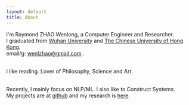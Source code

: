 ```yaml
---
layout: default
title: About
---
```

I'm Raymond ZHAO Wenlong, a Computer Engineer and Researcher.   
I graduated from [Wuhan University](https://en.whu.edu.cn/) and [The Chinese University of Hong Kong](http://www.cuhk.edu.hk/english/index.html).    
email/g: wenlzhao@gmail.com .  
<br>  


I like reading.  Lover of Philosophy, Science and Art.     
<br>  

Recently, I mainly focus on NLP/ML.  I also like to Construct Systems.  
My projects are at [github](https://github.com/muyun) and my research is [here](http://muyun.github.io/research/).  
<br>

